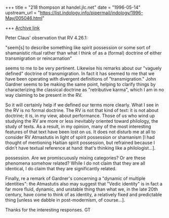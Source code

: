 +++
title = "218 thompson at handel.jlc.net"
date = "1996-05-14"
upstream_url = "https://list.indology.info/pipermail/indology/1996-May/005046.html"

+++
[Archive link](https://list.indology.info/pipermail/indology/1996-May/005046.html)

Peter Claus' observation that RV 4.26.1:

"seem[s] to describe something like spirit possession or some sort of
shamanistic ritual rather than what I think of as a (formal)
doctrine of either transmigration or reincarnation"

seems to me to be very pertinent. Likewise his remarks about our "vaguely
defined" doctrine of transmigration.  In fact it has seemed to me that we
have been operating with divergent definitions of "transmigration."  John
Gardner seems to be making the same point, helping to clarify things by
characterizing the classical doctrine as "retributive karma", which I am in
no way claiming to be present in the RV.

So it will certainly help if we defined our terms more clearly.  What I see
in the RV is no formal doctrine.  The RV is not that kind of text: it is
not about doctrine; it is, in my view, about performance. Those of us who
wind up studying the RV are more or less inevitably oriented toward
philology, the study of texts.  As a result, in my opinion, many of the
most interesting features of that text have been lost on us.  It does not
disturb me at all to consider RV Atmastutis in light of spirit possession
or shamanism [I had thought of mentioning Haitian spirit possession, but
refrained because I didn't have textual reference at hand: that's thinking
like a philologist...].

possession.  Are we promiscuously mixing categories?  Or are these
phenomena somehow related?  While I do not claim that they are all
identical, I do claim that they are significantly related.

Finally, re a remark of Gardner's concerning a "dynamic of multiple
identities": the Atmastutis also may suggest that "Vedic identity" is in
fact a far more fluid, dynamic, and unstable thing than what we, in the
late 20th century, have come to think of as identity, a relatively fixed
and predictable thing [unless we dabble in post-modernism, of course...].

Thanks for the interesting responses.
GT







